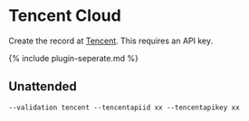 ---
---
# Tencent Cloud
Create the record at [Tencent](https://www.tencent.com/). This requires an API key.

{% include plugin-seperate.md %}

## Unattended 
`‑‑validation tencent ‑‑tencentapiid xx ‑‑tencentapikey xx`